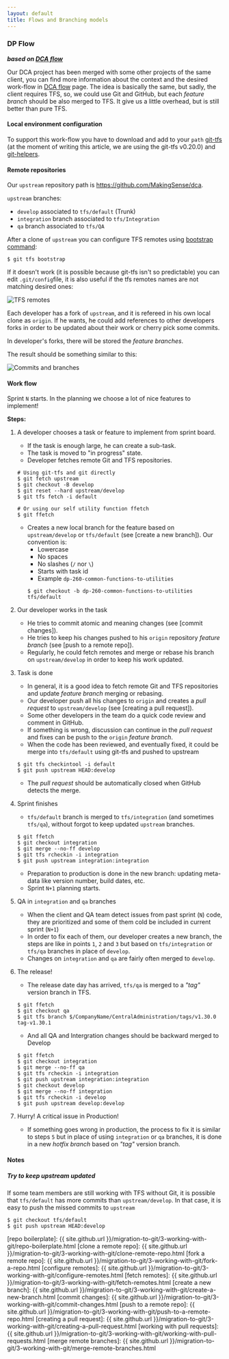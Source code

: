 ```yaml
---
layout: default
title: Flows and Branching models
---
```


### DP Flow

**_based on [DCA flow]_**

Our DCA project has been merged with some other projects of the same client, you can find more information about the context and the desired work-flow in [DCA flow] page. The idea is basically the same, but sadly, the client requires TFS, so, we could use Git and GitHub, but each _feature branch_ should be also merged to TFS. It give us a little overhead, but is still better than pure TFS. 

#### Local environment configuration

To support this work-flow you have to download and add to your `path` [git-tfs](http://git-tfs.com/) (at the moment of writing this article, we are using the git-tfs v0.20.0) and [git-helpers](https://github.com/MakingSense/git-helpers#git-helpers).

#### Remote repositories

Our `upstream` repository path is <https://github.com/MakingSense/dca>.

`upstream` branches:

* `develop` associated to `tfs/default` (Trunk)
* `integration` branch associated to `tfs/Integration`
* `qa` branch associated to `tfs/QA`

After a clone of `upstream` you can configure TFS remotes using [bootstrap command](https://github.com/git-tfs/git-tfs/blob/master/doc/commands/bootstrap.md):

```
$ git tfs bootstrap
```

If it doesn't work (it is possible because git-tfs isn't so predictable) you can edit `.git/config`file, it is also useful if the tfs remotes names are not matching desired ones:

![TFS remotes](config-tfs-remotes.png)

Each developer has a fork of `upstream`, and it is refereed in his own local clone as `origin`. If he wants, he could add references to other developers forks in order to be updated about their work or cherry pick some commits.

In developer's forks, there will be stored the _feature branches_.

The result should be something similar to this:

![Commits and branches](dp-commit-tree.png)

#### Work flow

Sprint `N` starts. In the planning we choose a lot of nice features to implement!

**Steps:**

1. A developer chooses a task or feature to implement from sprint board.

    * If the task is enough large, he can create a sub-task.
    * The task is moved to "in progress" state. 
    * Developer fetches remote Git and TFS repositories.
    ```
    # Using git-tfs and git directly
    $ git fetch upstream
    $ git checkout -B develop 
    $ git reset --hard upstream/develop
    $ git tfs fetch -i default
    ```
    ```
    # Or using our self utility function ffetch
    $ git ffetch
    ```
    * Creates a new local branch for the feature based on `upstream/develop` or `tfs/default` (see [create a new branch]). Our convention is:
        * Lowercase
        * No spaces
        * No slashes (`/` nor `\`)
        * Starts with task id
        * Example `dp-260-common-functions-to-utilities`
        ```
        $ git checkout -b dp-260-common-functions-to-utilities tfs/default
        ```
        
2. Our developer works in the task

    * He tries to commit atomic and meaning changes (see [commit changes]).
    * He tries to keep his changes pushed to his `origin` repository _feature branch_ (see [push to a remote repo]).
    * Regularly, he could fetch remotes and merge or rebase his branch on `upstream/develop` in order to keep his work updated.
	  
3. Task is done

    * In general, it is a good idea to fetch remote Git and TFS repositories and update _feature branch_ merging or rebasing.
    * Our developer push all his changes to `origin` and creates a _pull request_ to `upstream/develop` (see [creating a pull request]).
    * Some other developers in the team do a quick code review and comment in GitHub.
    * If something is wrong, discussion can continue in the _pull request_ and fixes can be push to the `origin` _feature branch_.
    * When the code has been reviewed, and eventually fixed, it could be merge into `tfs/default` using git-tfs and pushed to upstream
    ```
    $ git tfs checkintool -i default
    $ git push upstream HEAD:develop
    ```
    * The _pull request_ should be automatically closed when GitHub detects the merge.

4. Sprint finishes

    * `tfs/default` branch is merged to `tfs/integration` (and sometimes `tfs/qa`), without forgot to keep updated `upstream` branches.
    ```
    $ git ffetch
    $ git checkout integration
    $ git merge --no-ff develop
    $ git tfs rcheckin -i integration
    $ git push upstream integration:integration
    ```
    * Preparation to production is done in the new branch: updating meta-data like version number, build dates, etc.
    * Sprint `N+1` planning starts.

5. QA in `integration` and `qa` branches

    * When the client and QA team detect issues from past sprint (`N`) code, they are prioritized and some of them cold be included in current sprint (`N+1`)
    * In order to fix each of them, our developer creates a new branch, the steps are like in points `1`, `2` and `3` but based on `tfs/integration` or `tfs/qa` branches in place of `develop`.
    * Changes on `integration` and `qa` are fairly often merged to `develop`.

6. The release!

    * The release date day has arrived, `tfs/qa` is merged to a _"tag"_ version branch in TFS.
    ```
    $ git ffetch
    $ git checkout qa
    $ git tfs branch $/CompanyName/CentralAdministration/tags/v1.30.0 tag-v1.30.1
    ```
    * And all QA and Intergration changes should be backward merged to Develop
    ```
    $ git ffetch
    $ git checkout integration
    $ git merge --no-ff qa
    $ git tfs rcheckin -i integration
    $ git push upstream integration:integration
    $ git checkout develop
    $ git merge --no-ff integration
    $ git tfs rcheckin -i develop
    $ git push upstream develop:develop
    ```

7. Hurry! A critical issue in Production!

    * If something goes wrong in production, the process to fix it is similar to steps `5` but in place of using `integration` or `qa` branches, it is done in a new _hotfix branch_ based on _"tag"_ version branch.

#### Notes

##### Try to keep upstream updated

If some team members are still working with TFS without Git, it is possible that `tfs/default` has more commits than `upstream/develop`. In that case, it is easy to push the missed commits to `upstream`

```
$ git checkout tfs/default
$ git push upstream HEAD:develop
```
<!-- TODO: Add more notes -->


[DCA flow]: dca-flow.html
[git-flow]: http://nvie.com/posts/a-successful-git-branching-model/
[repo boilerplate]: {{ site.github.url }}/migration-to-git/3-working-with-git/repo-boilerplate.html
[clone a remote repo]: {{ site.github.url }}/migration-to-git/3-working-with-git/clone-remote-repo.html
[fork a remote repo]: {{ site.github.url }}/migration-to-git/3-working-with-git/fork-a-repo.html
[configure remotes]: {{ site.github.url }}/migration-to-git/3-working-with-git/configure-remotes.html
[fetch remotes]: {{ site.github.url }}/migration-to-git/3-working-with-git/fetch-remotes.html
[create a new branch]: {{ site.github.url }}/migration-to-git/3-working-with-git/create-a-new-branch.html
[commit changes]: {{ site.github.url }}/migration-to-git/3-working-with-git/commit-changes.html
[push to a remote repo]: {{ site.github.url }}/migration-to-git/3-working-with-git/push-to-a-remote-repo.html
[creating a pull request]: {{ site.github.url }}/migration-to-git/3-working-with-git/creating-a-pull-request.html
[working with pull requests]: {{ site.github.url }}/migration-to-git/3-working-with-git/working-with-pull-requests.html
[merge remote branches]: {{ site.github.url }}/migration-to-git/3-working-with-git/merge-remote-branches.html
